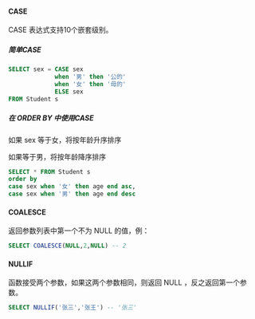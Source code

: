 #### CASE

CASE 表达式支持10个嵌套级别。

##### 简单CASE

```sql
SELECT sex = CASE sex 
			 when '男' then '公的'
			 when '女' then '母的'
			 ELSE sex
FROM Student s
```

##### 在 ORDER BY 中使用CASE

如果 sex 等于女，将按年龄升序排序

如果等于男，将按年龄降序排序

```sql
SELECT * FROM Student s
order by
case sex when '女' then age end asc,
case sex when '男' then age end desc
```

#### COALESCE

返回参数列表中第一个不为 NULL 的值，例：

```sql
SELECT COALESCE(NULL,2,NULL) -- 2
```

#### NULLIF

函数接受两个参数，如果这两个参数相同，则返回 NULL ，反之返回第一个参数。

```sql
SELECT NULLIF('张三','张王') -- '张三'
```

